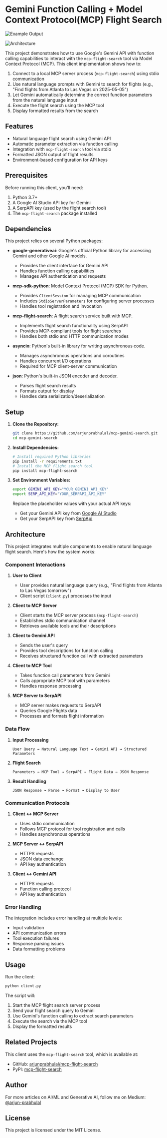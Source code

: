 # Gemini Function Calling + Model Context Protocol(MCP) Flight Search

![Example Output](Images/mcp-gemini-search-demo.gif)

![Architecture](Images/mcp-gemini-architecture-1.png)

This project demonstrates how to use Google's Gemini API with function calling capabilities to interact with the `mcp-flight-search` tool via Model Context Protocol (MCP). This client implementation shows how to:

1.  Connect to a local MCP server process (`mcp-flight-search`) using stdio communication
2.  Use natural language prompts with Gemini to search for flights (e.g., "Find flights from Atlanta to Las Vegas on 2025-05-05")
3.  Let Gemini automatically determine the correct function parameters from the natural language input
4.  Execute the flight search using the MCP tool
5.  Display formatted results from the search

## Features

*   Natural language flight search using Gemini API
*   Automatic parameter extraction via function calling
*   Integration with `mcp-flight-search` tool via stdio
*   Formatted JSON output of flight results
*   Environment-based configuration for API keys

## Prerequisites

Before running this client, you'll need:

1.  Python 3.7+
2.  A Google AI Studio API key for Gemini
3.  A SerpAPI key (used by the flight search tool)
4.  The `mcp-flight-search` package installed

## Dependencies

This project relies on several Python packages:

*   **google-generativeai**: Google's official Python library for accessing Gemini and other Google AI models.
    - Provides the client interface for Gemini API
    - Handles function calling capabilities
    - Manages API authentication and requests

*   **mcp-sdk-python**: Model Context Protocol (MCP) SDK for Python.
    - Provides `ClientSession` for managing MCP communication
    - Includes `StdioServerParameters` for configuring server processes
    - Handles tool registration and invocation

*   **mcp-flight-search**: A flight search service built with MCP.
    - Implements flight search functionality using SerpAPI
    - Provides MCP-compliant tools for flight searches
    - Handles both stdio and HTTP communication modes

*   **asyncio**: Python's built-in library for writing asynchronous code.
    - Manages asynchronous operations and coroutines
    - Handles concurrent I/O operations
    - Required for MCP client-server communication

*   **json**: Python's built-in JSON encoder and decoder.
    - Parses flight search results
    - Formats output for display
    - Handles data serialization/deserialization

## Setup

1.  **Clone the Repository:**
    ```bash
    git clone https://github.com/arjunprabhulal/mcp-gemini-search.git
    cd mcp-gemini-search
    ```

2.  **Install Dependencies:**
    ```bash
    # Install required Python libraries
    pip install -r requirements.txt
    # Install the MCP flight search tool
    pip install mcp-flight-search
    ```

3.  **Set Environment Variables:**
    ```bash
    export GEMINI_API_KEY="YOUR_GEMINI_API_KEY"
    export SERP_API_KEY="YOUR_SERPAPI_API_KEY"
    ```
    Replace the placeholder values with your actual API keys:
    *   Get your Gemini API key from [Google AI Studio](https://aistudio.google.com/app/apikey)
    *   Get your SerpAPI key from [SerpApi](https://serpapi.com/manage-api-key)

## Architecture

This project integrates multiple components to enable natural language flight search. Here's how the system works:

### Component Interactions

1. **User to Client**
   - User provides natural language query (e.g., "Find flights from Atlanta to Las Vegas tomorrow")
   - Client script (`client.py`) processes the input

2. **Client to MCP Server**
   - Client starts the MCP server process (`mcp-flight-search`)
   - Establishes stdio communication channel
   - Retrieves available tools and their descriptions

3. **Client to Gemini API**
   - Sends the user's query
   - Provides tool descriptions for function calling
   - Receives structured function call with extracted parameters

4. **Client to MCP Tool**
   - Takes function call parameters from Gemini
   - Calls appropriate MCP tool with parameters
   - Handles response processing

5. **MCP Server to SerpAPI**
   - MCP server makes requests to SerpAPI
   - Queries Google Flights data
   - Processes and formats flight information

### Data Flow

1. **Input Processing**
   ```
   User Query → Natural Language Text → Gemini API → Structured Parameters
   ```

2. **Flight Search**
   ```
   Parameters → MCP Tool → SerpAPI → Flight Data → JSON Response
   ```

3. **Result Handling**
   ```
   JSON Response → Parse → Format → Display to User
   ```

### Communication Protocols

1. **Client ↔ MCP Server**
   - Uses stdio communication
   - Follows MCP protocol for tool registration and calls
   - Handles asynchronous operations

2. **MCP Server ↔ SerpAPI**
   - HTTPS requests
   - JSON data exchange
   - API key authentication

3. **Client ↔ Gemini API**
   - HTTPS requests
   - Function calling protocol
   - API key authentication

### Error Handling

The integration includes error handling at multiple levels:
- Input validation
- API communication errors
- Tool execution failures
- Response parsing issues
- Data formatting problems

## Usage

Run the client:
```bash
python client.py
```

The script will:
1.  Start the MCP flight search server process
2.  Send your flight search query to Gemini
3.  Use Gemini's function calling to extract search parameters
4.  Execute the search via the MCP tool
5.  Display the formatted results


## Related Projects

This client uses the `mcp-flight-search` tool, which is available at:
*   GitHub: [arjunprabhulal/mcp-flight-search](https://github.com/arjunprabhulal/mcp-flight-search)
*   PyPI: [mcp-flight-search](https://pypi.org/project/mcp-flight-search/)

## Author

For more articles on AI/ML and Generative AI, follow me on Medium: [@arjun-prabhulal](https://medium.com/@arjun-prabhulal)

## License

This project is licensed under the MIT License. 